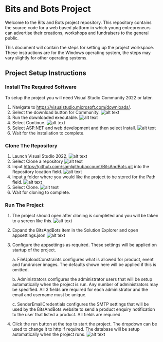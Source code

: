 # Bits and Bots Project

Welcome to the Bits and Bots project repository. This repository contains the source code for a web based platform in which young entrepreneurs can advertise their creations, workshops and fundraisers to the general public.

This document will contain the steps for setting up the project workspace. These instructions are for the Windows operating system, the steps may vary slightly for other operating systems.

## Project Setup Instructions
### Install The Required Software
To setup the project you will need Visual Studio Community 2022 or later.
1. Navigate to https://visualstudio.microsoft.com/downloads/.
2. Select the download button for Community.
![alt text](https://github.com/samlgithubaccount/BitsAndBots/blob/eeccdbdb3be5223ba1770a5dd914815857ba0d1a/ReadMeImages/p1s2.png?raw=true)
3. Run the downloaded executable.
![alt text](https://github.com/samlgithubaccount/BitsAndBots/blob/eeccdbdb3be5223ba1770a5dd914815857ba0d1a/ReadMeImages/p1s3.png?raw=true)
4. Select Continue.
![alt text](https://github.com/samlgithubaccount/BitsAndBots/blob/eeccdbdb3be5223ba1770a5dd914815857ba0d1a/ReadMeImages/p1s4.png?raw=true)
5. Select ASP.NET and web development and then select Install.
![alt text](https://github.com/samlgithubaccount/BitsAndBots/blob/eeccdbdb3be5223ba1770a5dd914815857ba0d1a/ReadMeImages/p1s5.png?raw=true)
6. Wait for the installation to complete.

### Clone The Repository
1. Launch Visual Studio 2022.
![alt text](https://github.com/samlgithubaccount/BitsAndBots/blob/eeccdbdb3be5223ba1770a5dd914815857ba0d1a/ReadMeImages/p2s1.png?raw=true)
2. Select Clone a repository
![alt text](https://github.com/samlgithubaccount/BitsAndBots/blob/eeccdbdb3be5223ba1770a5dd914815857ba0d1a/ReadMeImages/p2s2.png?raw=true)
3. Input https://github.com/samlgithubaccount/BitsAndBots.git into the Repository location field.
![alt text](https://github.com/samlgithubaccount/BitsAndBots/blob/eeccdbdb3be5223ba1770a5dd914815857ba0d1a/ReadMeImages/p2s3.png?raw=true)
4. Input a folder where you would like the project to be stored for the Path field.
![alt text](https://github.com/samlgithubaccount/BitsAndBots/blob/eeccdbdb3be5223ba1770a5dd914815857ba0d1a/ReadMeImages/p2s4.png?raw=true)
5. Select Clone.
![alt text](https://github.com/samlgithubaccount/BitsAndBots/blob/eeccdbdb3be5223ba1770a5dd914815857ba0d1a/ReadMeImages/p2s5.png?raw=true)
6. Wait for cloning to complete.

### Run The Project
1. The project should open after cloning is completed and you will be taken to a screen like this.
![alt text](https://github.com/samlgithubaccount/BitsAndBots/blob/eeccdbdb3be5223ba1770a5dd914815857ba0d1a/ReadMeImages/p3s1.png?raw=true)
2. Expand the BitsAndBots item in the Solution Explorer and open appsettings.json
![alt text](https://github.com/samlgithubaccount/BitsAndBots/blob/eeccdbdb3be5223ba1770a5dd914815857ba0d1a/ReadMeImages/p3s2.png?raw=true)
3. Configure the appsettings as required. These settings will be applied on startup of the project.

    a. FileUploadConstraints configures what is allowed for product, event and fundraiser images.
    The defaults shown here will be applied if this is omitted.
    
    b. Administrators configures the administrator users that will be setup automatically when the project is run. 
    Any number of administrators may be specified.
    All 3 fields are required for each administrator and the email and username must be unique.
    
    c. SenderEmailCredentials configures the SMTP settings that will be used by the BitsAndBots website to send a product enquiry notification to the user that listed a product.
    All fields are required.

4. Click the run button at the top to start the project. The dropdown can be used to change it to http if required. The database will be setup automatically when the project runs.
![alt text](https://github.com/samlgithubaccount/BitsAndBots/blob/eeccdbdb3be5223ba1770a5dd914815857ba0d1a/ReadMeImages/p3s4.png?raw=true)
